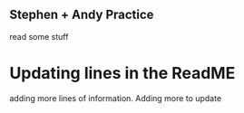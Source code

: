 ## Stephen + Andy Practice

read some stuff

# Updating lines in the ReadME

adding more lines of information.  Adding more to update
